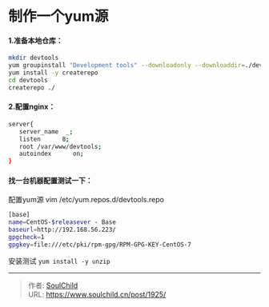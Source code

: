 # 制作一个yum源

<!--more-->
#### 1.准备本地仓库：
```bash
mkdir devtools
yum groupinstall "Development tools" --downloadonly --downloaddir=./dev/tools
yum install -y createrepo
cd devtools
createrepo ./
```

#### 2.配置nginx：
```bash
server{
   server_name  _;
   listen      8;
   root /var/www/devtools;
   autoindex      on;
}
```


#### 找一台机器配置测试一下：

配置yum源
vim /etc/yum.repos.d/devtools.repo
```bash
[base]
name=CentOS-$releasever - Base
baseurl=http://192.168.56.223/
gpgcheck=1
gpgkey=file:///etc/pki/rpm-gpg/RPM-GPG-KEY-CentOS-7
```

安装测试
```yum install -y unzip```



---

> 作者: [SoulChild](https://www.soulchild.cn)  
> URL: https://www.soulchild.cn/post/1925/  

